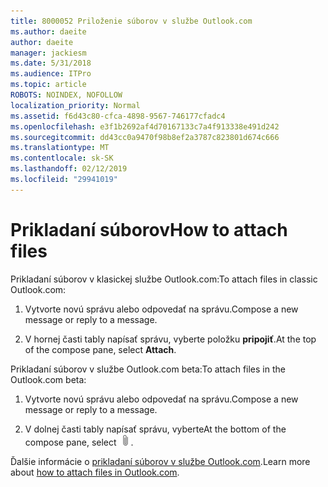 ```yaml
---
title: 8000052 Priloženie súborov v službe Outlook.com
ms.author: daeite
author: daeite
manager: jackiesm
ms.date: 5/31/2018
ms.audience: ITPro
ms.topic: article
ROBOTS: NOINDEX, NOFOLLOW
localization_priority: Normal
ms.assetid: f6d43c80-cfca-4898-9567-746177cfadc4
ms.openlocfilehash: e3f1b2692af4d70167133c7a4f913338e491d242
ms.sourcegitcommit: dd43cc0a9470f98b8ef2a3787c823801d674c666
ms.translationtype: MT
ms.contentlocale: sk-SK
ms.lasthandoff: 02/12/2019
ms.locfileid: "29941019"
---
```

# <a name="how-to-attach-files"></a><span data-ttu-id="6d07e-102">Prikladaní súborov</span><span class="sxs-lookup"><span data-stu-id="6d07e-102">How to attach files</span></span>

<span data-ttu-id="6d07e-103">Prikladaní súborov v klasickej službe Outlook.com:</span><span class="sxs-lookup"><span data-stu-id="6d07e-103">To attach files in classic Outlook.com:</span></span>
  
1. <span data-ttu-id="6d07e-104">Vytvorte novú správu alebo odpovedať na správu.</span><span class="sxs-lookup"><span data-stu-id="6d07e-104">Compose a new message or reply to a message.</span></span>
    
2. <span data-ttu-id="6d07e-105">V hornej časti tably napísať správu, vyberte položku **pripojiť**.</span><span class="sxs-lookup"><span data-stu-id="6d07e-105">At the top of the compose pane, select **Attach**.</span></span> 
    
<span data-ttu-id="6d07e-106">Prikladaní súborov v službe Outlook.com beta:</span><span class="sxs-lookup"><span data-stu-id="6d07e-106">To attach files in the Outlook.com beta:</span></span>
  
1. <span data-ttu-id="6d07e-107">Vytvorte novú správu alebo odpovedať na správu.</span><span class="sxs-lookup"><span data-stu-id="6d07e-107">Compose a new message or reply to a message.</span></span>
    
2. <span data-ttu-id="6d07e-108">V dolnej časti tably napísať správu, vyberte</span><span class="sxs-lookup"><span data-stu-id="6d07e-108">At the bottom of the compose pane, select</span></span> ![Pripojiť](media/da223d01-5fe6-448c-a3a3-e2b5262da4b9.png)<span data-ttu-id="6d07e-110">.</span><span class="sxs-lookup"><span data-stu-id="6d07e-110"></span></span>
    
<span data-ttu-id="6d07e-111">Ďalšie informácie o [prikladaní súborov v službe Outlook.com](https://go.microsoft.com/fwlink/p/?linkid=2001702&amp;clcid=0x409).</span><span class="sxs-lookup"><span data-stu-id="6d07e-111">Learn more about [how to attach files in Outlook.com](https://go.microsoft.com/fwlink/p/?linkid=2001702&amp;clcid=0x409).</span></span>
  


